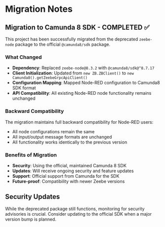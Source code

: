 # Migration Notes

## Migration to Camunda 8 SDK - COMPLETED ✅

This project has been successfully migrated from the deprecated `zeebe-node` package to the official `@camunda8/sdk` package.

### What Changed

- **Dependency**: Replaced `zeebe-node@8.3.2` with `@camunda8/sdk@^8.7.17`
- **Client Initialization**: Updated from `new ZB.ZBClient()` to `new Camunda8().getZeebeGrpcApiClient()`
- **Configuration Mapping**: Mapped Node-RED configuration to Camunda8 SDK format
- **API Compatibility**: All existing Node-RED node functionality remains unchanged

### Backward Compatibility

The migration maintains full backward compatibility for Node-RED users:
- All node configurations remain the same
- All input/output message formats are unchanged
- All functionality works identically to the previous version

### Benefits of Migration

- **Security**: Using the official, maintained Camunda 8 SDK
- **Updates**: Will receive ongoing security and feature updates
- **Support**: Official support from Camunda for the SDK
- **Future-proof**: Compatibility with newer Zeebe versions

## Security Updates
While the deprecated package still functions, monitoring for security advisories is crucial. Consider updating to the official SDK when a major version bump is planned.